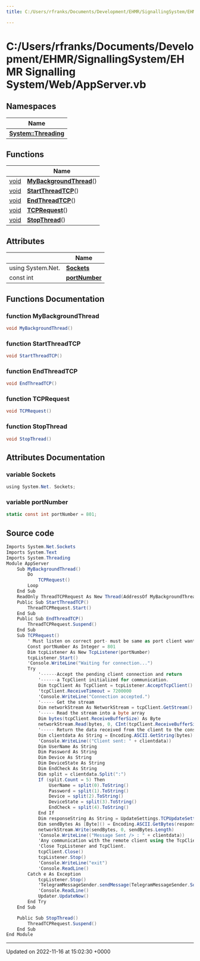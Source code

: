```yaml
---
title: C:/Users/rfranks/Documents/Development/EHMR/SignallingSystem/EHMR Signalling System/Web/AppServer.vb

---
```


# C:/Users/rfranks/Documents/Development/EHMR/SignallingSystem/EHMR Signalling System/Web/AppServer.vb



## Namespaces

| Name           |
| -------------- |
| **[System::Threading](/SignallingSystem-doc/vb/Namespaces/namespaceSystem_1_1Threading/)**  |

## Functions

|                | Name           |
| -------------- | -------------- |
| [void](/SignallingSystem-doc/vb/Files/SerialPixelLeds_8vb/#variable-void) | **[MyBackgroundThread](/SignallingSystem-doc/vb/Files/AppServer_8vb/#function-mybackgroundthread)**() |
| [void](/SignallingSystem-doc/vb/Files/SerialPixelLeds_8vb/#variable-void) | **[StartThreadTCP](/SignallingSystem-doc/vb/Files/AppServer_8vb/#function-startthreadtcp)**() |
| [void](/SignallingSystem-doc/vb/Files/SerialPixelLeds_8vb/#variable-void) | **[EndThreadTCP](/SignallingSystem-doc/vb/Files/AppServer_8vb/#function-endthreadtcp)**() |
| [void](/SignallingSystem-doc/vb/Files/SerialPixelLeds_8vb/#variable-void) | **[TCPRequest](/SignallingSystem-doc/vb/Files/AppServer_8vb/#function-tcprequest)**() |
| [void](/SignallingSystem-doc/vb/Files/SerialPixelLeds_8vb/#variable-void) | **[StopThread](/SignallingSystem-doc/vb/Files/AppServer_8vb/#function-stopthread)**() |

## Attributes

|                | Name           |
| -------------- | -------------- |
| ﻿using System.Net. | **[Sockets](/SignallingSystem-doc/vb/Files/AppServer_8vb/#variable-sockets)**  |
| const int | **[portNumber](/SignallingSystem-doc/vb/Files/AppServer_8vb/#variable-portnumber)**  |


## Functions Documentation

### function MyBackgroundThread

```csharp
void MyBackgroundThread()
```


### function StartThreadTCP

```csharp
void StartThreadTCP()
```


### function EndThreadTCP

```csharp
void EndThreadTCP()
```


### function TCPRequest

```csharp
void TCPRequest()
```


### function StopThread

```csharp
void StopThread()
```



## Attributes Documentation

### variable Sockets

```csharp
﻿using System.Net. Sockets;
```


### variable portNumber

```csharp
static const int portNumber = 801;
```



## Source code

```csharp
Imports System.Net.Sockets
Imports System.Text
Imports System.Threading
Module AppServer
    Sub MyBackgroundThread()
        Do
            TCPRequest()
        Loop
    End Sub
    ReadOnly ThreadTCPRequest As New Thread(AddressOf MyBackgroundThread)
    Public Sub StartThreadTCP()
        ThreadTCPRequest.Start()
    End Sub
    Public Sub EndThreadTCP()
        ThreadTCPRequest.Suspend()
    End Sub
    Sub TCPRequest()
        ' Must listen on correct port- must be same as port client wants to connect on.
        Const portNumber As Integer = 801
        Dim tcpListener As New TcpListener(portNumber)
        tcpListener.Start()
        'Console.WriteLine("Waiting for connection...")
        Try
            '------Accept the pending client connection and return 
            '------a TcpClient initialized for communication. 
            Dim tcpClient As TcpClient = tcpListener.AcceptTcpClient()
            'tcpClient.ReceiveTimeout = 7200000
            'Console.WriteLine("Connection accepted.")
            '----- Get the stream
            Dim networkStream As NetworkStream = tcpClient.GetStream()
            '----- Read the stream into a byte array
            Dim bytes(tcpClient.ReceiveBufferSize) As Byte
            networkStream.Read(bytes, 0, CInt(tcpClient.ReceiveBufferSize))
            '----- Return the data received from the client to the console.
            Dim clientdata As String = Encoding.ASCII.GetString(bytes)
            'Console.WriteLine(("Client sent: " + clientdata))
            Dim UserName As String
            Dim Password As String
            Dim Device As String
            Dim DeviceState As String
            Dim EndCheck As String
            Dim split = clientdata.Split(":")
            If (split.Count = 5) Then
                UserName = split(0).ToString()
                Password = split(1).ToString()
                Device = split(2).ToString()
                DeviceState = split(3).ToString()
                EndCheck = split(4).ToString()
            End If
            Dim responseString As String = UpdateSettings.TCPUpdateSetting(UserName, Password, Device, DeviceState)
            Dim sendBytes As [Byte]() = Encoding.ASCII.GetBytes(responseString)
            networkStream.Write(sendBytes, 0, sendBytes.Length)
            'Console.WriteLine(("Message Sent /> : " + clientdata))            'responseString))
            'Any communication with the remote client using the TcpClient can go here.
            'Close TcpListener and TcpClient.
            tcpClient.Close()
            tcpListener.Stop()
            'Console.WriteLine("exit")
            'Console.ReadLine()
        Catch e As Exception
            tcpListener.Stop()
            'TelegramMessageSender.sendMessage(TelegramMessageSender.SoftwareFaults, e.ToString())
            'Console.ReadLine()
            Updater.UpdateNow()
        End Try
    End Sub

    Public Sub StopThread()
        ThreadTCPRequest.Suspend()
    End Sub
End Module
```


-------------------------------

Updated on 2022-11-16 at 15:02:30 +0000
